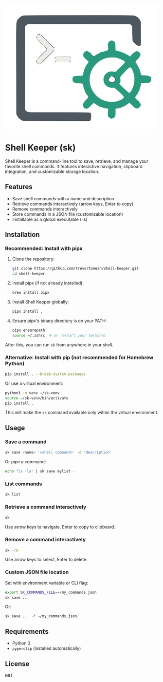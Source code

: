 ![sk](./sk.png)



# Shell Keeper (sk)

Shell Keeper is a command-line tool to save, retrieve, and manage your favorite shell commands. It features interactive navigation, clipboard integration, and customizable storage location.

## Features

- Save shell commands with a name and description
- Retrieve commands interactively (arrow keys, Enter to copy)
- Remove commands interactively
- Store commands in a JSON file (customizable location)
- Installable as a global executable (`sk`)


## Installation

### Recommended: Install with pipx

1. Clone the repository:

   ```sh
   git clone https://github.com/trevortomesh/shell-keeper.git
   cd shell-keeper
   ```

2. Install pipx (if not already installed):

   ```sh
   brew install pipx
   ```

3. Install Shell Keeper globally:

   ```sh
   pipx install .
   ```

4. Ensure pipx's binary directory is on your PATH:

   ```sh
   pipx ensurepath
   source ~/.zshrc  # or restart your terminal
   ```

After this, you can run `sk` from anywhere in your shell.

### Alternative: Install with pip (not recommended for Homebrew Python)

```sh
pip install . --break-system-packages
```

Or use a virtual environment:

```sh
python3 -m venv ~/sk-venv
source ~/sk-venv/bin/activate
pip install .
```

This will make the `sk` command available only within the virtual environment.

## Usage

### Save a command

```sh
sk save <name> '<shell command>' -d 'description'
```

Or pipe a command:

```sh
echo "ls -la" | sk save mylist -
```

### List commands

```sh
sk list
```

### Retrieve a command interactively

```sh
sk
```

Use arrow keys to navigate, Enter to copy to clipboard.

### Remove a command interactively

```sh
sk -rm
```

Use arrow keys to select, Enter to delete.

### Custom JSON file location

Set with environment variable or CLI flag:

```sh
export SK_COMMANDS_FILE=~/my_commands.json
sk save ...
```

Or:

```sh
sk save ... -f ~/my_commands.json
```

## Requirements

- Python 3
- `pyperclip` (installed automatically)

## License

MIT
